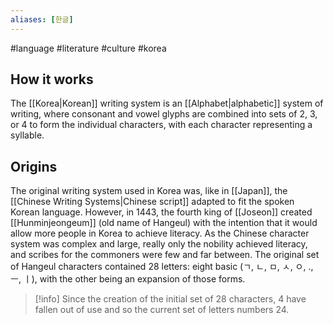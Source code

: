 ```yaml
---
aliases: [한글]
---
```

#language #literature #culture #korea
## How it works
The [[Korea|Korean]] writing system is an [[Alphabet|alphabetic]] system of writing, where consonant and vowel glyphs are combined into sets of 2, 3, or 4 to form the individual characters, with each character representing a syllable.

## Origins
The original writing system used in Korea was, like in [[Japan]], the [[Chinese Writing Systems|Chinese script]] adapted to fit the spoken Korean language. However, in 1443, the fourth king of [[Joseon]] created [[Hunminjeongeum]] (old name of Hangeul) with the intention that it would allow more people in Korea to achieve literacy. As the Chinese character system was complex and large, really only the nobility achieved literacy, and scribes for the commoners were few and far between. The original set of Hangeul characters contained 28 letters: eight basic (ㄱ, ㄴ, ㅁ, ㅅ, ㅇ, ., ㅡ, ㅣ), with the other being an expansion of those forms. 

>[!info] 
>Since the creation of the initial set of 28 characters, 4 have fallen out of use and so the current set of letters numbers 24.